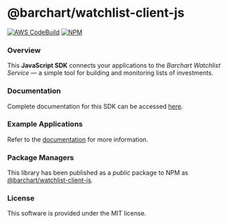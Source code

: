 # @barchart/watchlist-client-js

[![AWS CodeBuild](https://codebuild.us-east-1.amazonaws.com/badges?uuid=eyJlbmNyeXB0ZWREYXRhIjoiUHlZU3ZxOHdDWHprRzNEMXhoUGhTUHlOc1hGM3pEMnFhVG1UekdCWEN1K1hvWEFnTTcxWnhGYjZuUFpuUnl4QVhvVWFVMUQ4Rkx3TGFpaFhFQzBLUm1JPSIsIml2UGFyYW1ldGVyU3BlYyI6ImN3Y1RhZnV1ais3VXZ2WlgiLCJtYXRlcmlhbFNldFNlcmlhbCI6MX0%3D&branch=master)](https://github.com/barchart/watchlist-client-js)
[![NPM](https://img.shields.io/npm/v/@barchart/watchlist-client-js)](https://www.npmjs.com/package/@barchart/watchlist-client-js)

### Overview

This **JavaScript SDK** connects your applications to the _Barchart Watchlist Service_ — a simple tool for building and monitoring lists of investments.

### Documentation

Complete documentation for this SDK can be accessed [here](https://barchart.github.io/watchlist-client-js/).

### Example Applications

Refer to the [documentation](https://barchart.github.io/watchlist-client-js/#/content/quick_start?id=sample-applications) for more information.

### Package Managers

This library has been published as a _public_ package to NPM as [@barchart/watchlist-client-js](https://www.npmjs.com/package/@barchart/watchlist-client-js).

### License

This software is provided under the MIT license.

